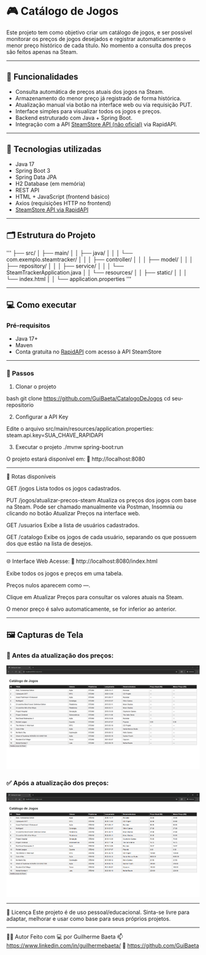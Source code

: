 # 🎮 Catálogo de Jogos

Este projeto tem como objetivo criar um catálogo de jogos, e ser possível monitorar os preços de jogos desejados e registrar automaticamente o menor preço histórico de cada título. No momento a consulta dos preços são feitos apenas na Steam.

---

## 📌 Funcionalidades

- Consulta automática de preços atuais dos jogos na Steam.
- Armazenamento do menor preço já registrado de forma histórica.
- Atualização manual via botão na interface web ou via requisição PUT.
- Interface simples para visualizar todos os jogos e preços.
- Backend estruturado com Java + Spring Boot.
- Integração com a API [SteamStore API (não oficial)](https://rapidapi.com/psimavel/api/steam-store/) via RapidAPI.

---

## 🚀 Tecnologias utilizadas

- Java 17
- Spring Boot 3
- Spring Data JPA
- H2 Database (em memória)
- REST API
- HTML + JavaScript (frontend básico)
- Axios (requisições HTTP no frontend)
- [SteamStore API via RapidAPI](https://rapidapi.com/psimavel/api/steam-store/)

---

## 🗂️ Estrutura do Projeto

'''
├── src/
│ ├── main/
│ │ ├── java/
│ │ │ └── com.exemplo.steamtracker/
│ │ │ ├── controller/
│ │ │ ├── model/
│ │ │ ├── repository/
│ │ │ ├── service/
│ │ │ └── SteamTrackerApplication.java
│ │ └── resources/
│ │ ├── static/
│ │ │ └── index.html
│ │ └── application.properties
'''

---

## 💻 Como executar

### Pré-requisitos

- Java 17+
- Maven
- Conta gratuita no [RapidAPI](https://rapidapi.com/) com acesso à API SteamStore

---

### 🧩 Passos

1. Clonar o projeto

bash
git clone https://github.com/GuiBaeta/CatalogoDeJogos
cd seu-repositorio

2. Configurar a API Key

Edite o arquivo src/main/resources/application.properties:
steam.api.key=SUA_CHAVE_RAPIDAPI

3. Executar o projeto
./mvnw spring-boot:run

O projeto estará disponível em:
📍 http://localhost:8080

---

📡 Rotas disponíveis

GET /jogos
Lista todos os jogos cadastrados.

PUT /jogos/atualizar-precos-steam
Atualiza os preços dos jogos com base na Steam.
Pode ser chamado manualmente via Postman, Insomnia ou clicando no botão Atualizar Preços na interface web.

GET /usuarios
Exibe a lista de usuários cadastrados.

GET /catalogo
Exibe os jogos de cada usuário, separando os que possuem dos que estão na lista de desejos.

---

🌐 Interface Web
Acesse:
📍 http://localhost:8080/index.html

Exibe todos os jogos e preços em uma tabela.

Preços nulos aparecem como —.

Clique em Atualizar Preços para consultar os valores atuais na Steam.

O menor preço é salvo automaticamente, se for inferior ao anterior.

---

## 🖼️ Capturas de Tela

### 🎯 Antes da atualização dos preços:
![Antes da atualização](imagens/antes-atualizacao.png)

### ✅ Após a atualização dos preços:
![Após a atualização](imagens/depois-atualizacao.png)

---

📄 Licença
Este projeto é de uso pessoal/educacional. Sinta-se livre para adaptar, melhorar e usar como base para seus próprios projetos.

---

👨‍💻 Autor
Feito com 💻 por Guilherme Baeta
📫 https://www.linkedin.com/in/guilhermebaeta/
🐙 https://github.com/GuiBaeta